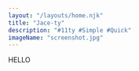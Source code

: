 ```yaml
---
layout: "/layouts/home.njk"
title: "Jace-ty"
description: "#11ty #Simple #Quick"
imageName: "screenshot.jpg"
---
```


HELLO